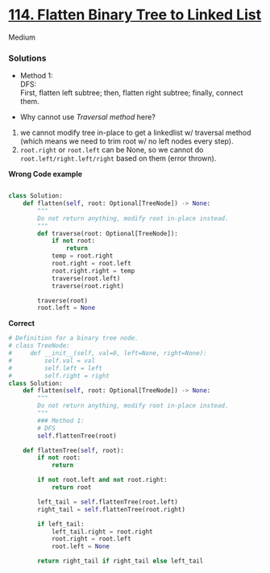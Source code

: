# [114. Flatten Binary Tree to Linked List](https://leetcode.com/problems/flatten-binary-tree-to-linked-list/?envType=study-plan-v2&envId=top-interview-150)

Medium


### Solutions

- Method 1:\
  DFS:\
  First, flatten left subtree; then, flatten right subtree; finally, connect them.

- Why cannot use *Traversal method* here?
1. we cannot modify tree in-place to get a linkedlist w/ traversal method (which means we need to trim root w/ no left nodes every step).
2. `root.right` or `root.left` can be None, so we cannot do `root.left/right.left/right` based on them (error thrown).

**Wrong Code example**
```python

class Solution:
    def flatten(self, root: Optional[TreeNode]) -> None:
        """
        Do not return anything, modify root in-place instead.
        """
        def traverse(root: Optional[TreeNode]):
            if not root:
                return
            temp = root.right
            root.right = root.left
            root.right.right = temp
            traverse(root.left)
            traverse(root.right)

        traverse(root)
        root.left = None

```

**Correct**
```python
# Definition for a binary tree node.
# class TreeNode:
#     def __init__(self, val=0, left=None, right=None):
#         self.val = val
#         self.left = left
#         self.right = right
class Solution:
    def flatten(self, root: Optional[TreeNode]) -> None:
        """
        Do not return anything, modify root in-place instead.
        """
        ### Method 1:
        # DFS
        self.flattenTree(root)

    def flattenTree(self, root):
        if not root:
            return 

        if not root.left and not root.right:
            return root

        left_tail = self.flattenTree(root.left)
        right_tail = self.flattenTree(root.right)

        if left_tail:
            left_tail.right = root.right
            root.right = root.left
            root.left = None

        return right_tail if right_tail else left_tail

```

